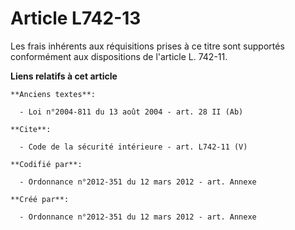 # Article L742-13

Les frais inhérents aux réquisitions prises à ce titre sont supportés conformément aux dispositions de l'article L. 742-11.

**Liens relatifs à cet article**

	**Anciens textes**:

	  - Loi n°2004-811 du 13 août 2004 - art. 28 II (Ab)

	**Cite**:

	  - Code de la sécurité intérieure - art. L742-11 (V)

	**Codifié par**:

	  - Ordonnance n°2012-351 du 12 mars 2012 - art. Annexe

	**Créé par**:

	  - Ordonnance n°2012-351 du 12 mars 2012 - art. Annexe
